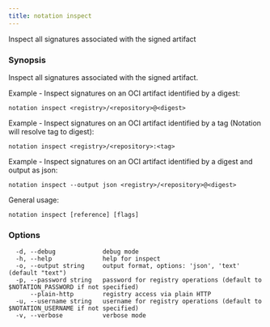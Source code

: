 ```yaml
---
title: notation inspect
---
```


Inspect all signatures associated with the signed artifact

### Synopsis

Inspect all signatures associated with the signed artifact.

Example - Inspect signatures on an OCI artifact identified by a digest:
```
notation inspect <registry>/<repository>@<digest>
```

Example - Inspect signatures on an OCI artifact identified by a tag  (Notation will resolve tag to digest):
```
notation inspect <registry>/<repository>:<tag>
```

Example - Inspect signatures on an OCI artifact identified by a digest and output as json:
```
notation inspect --output json <registry>/<repository>@<digest>
```

General usage:
```
notation inspect [reference] [flags]
```

### Options

```
  -d, --debug             debug mode
  -h, --help              help for inspect
  -o, --output string     output format, options: 'json', 'text' (default "text")
  -p, --password string   password for registry operations (default to $NOTATION_PASSWORD if not specified)
      --plain-http        registry access via plain HTTP
  -u, --username string   username for registry operations (default to $NOTATION_USERNAME if not specified)
  -v, --verbose           verbose mode
```


